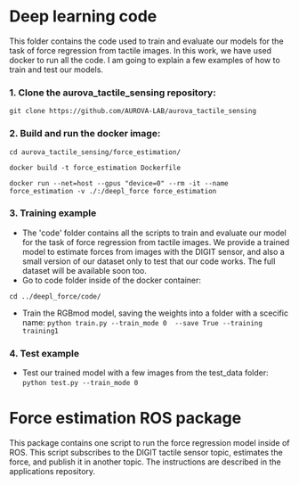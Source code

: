 # Deep learning code
This folder contains the code used to train and evaluate our models for the task of force regression from tactile images. In this work, we have used docker to run all the code. I am going to explain a few examples of how to train and test our models.

### 1. Clone the aurova_tactile_sensing repository:
`git clone https://github.com/AUROVA-LAB/aurova_tactile_sensing `

### 2. Build and run the docker image:
`cd aurova_tactile_sensing/force_estimation/`

`docker build -t force_estimation Dockerfile`

`docker run --net=host --gpus "device=0" --rm -it --name force_estimation -v ./:/deepl_force force_estimation`

### 3. Training example
- The 'code' folder contains all the scripts to train and evaluate our model for the task of force regression from tactile images. We provide a trained model to estimate forces from images with the DIGIT sensor, and also a small version of our dataset only to test that our code works. The full dataset will be available soon too.
- Go to code folder inside of the docker container:

`cd ../deepl_force/code/`

- Train the RGBmod model, saving the weights into a folder with a scecific name:
`python train.py --train_mode 0  --save True --training training1`

### 4. Test example
- Test our trained model with a few images from the test_data folder:
`python test.py --train_mode 0`

# Force estimation ROS package
This package contains one script to run the force regression model inside of ROS. This script subscribes to the DIGIT tactile sensor topic, estimates the force, and publish it in another topic. The instructions are described in the applications repository.

